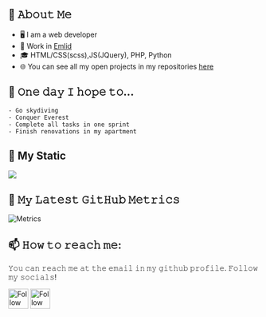 ## :book: 𝙰𝚋𝚘𝚞𝚝 𝙼𝚎
- 🖥 I am a web developer
- 💼 Work in [Emlid](https://emlid.com/)
- 🎓 HTML/CSS(scss),JS(JQuery), PHP, Python 
- 🌐 You can see all my open projects in my repositories [here](https://github.com/MaxWatson94)

## 🤞 𝙾𝚗𝚎 𝚍𝚊𝚢 𝙸 𝚑𝚘𝚙𝚎 𝚝𝚘...
	- Go skydiving
	- Conquer Everest
	- Complete all tasks in one sprint
	- Finish renovations in my apartment
	
## 🔔 My Static
<a href="https://github.com/maxwatson94">
  <img align="center" src="https://github-readme-stats.vercel.app/api/top-langs/?username=maxwatson94&hide=java&langs_count=6&layout=compact" />
</a>

## 🔔 𝙼𝚢 𝙻𝚊𝚝𝚎𝚜𝚝 𝙶𝚒𝚝𝙷𝚞𝚋 𝙼𝚎𝚝𝚛𝚒𝚌𝚜
![Metrics](https://metrics.lecoq.io/MaxWatson94?template=classic&base.indepth=false&base.hireable=false&config.timezone=Europe%2FMoscow)

## 📫 𝙷𝚘𝚠 𝚝𝚘 𝚛𝚎𝚊𝚌𝚑 𝚖𝚎:
𝚈𝚘𝚞 𝚌𝚊𝚗 𝚛𝚎𝚊𝚌𝚑 𝚖𝚎 𝚊𝚝 𝚝𝚑𝚎 𝚎𝚖𝚊𝚒𝚕 𝚒𝚗 𝚖𝚢 𝚐𝚒𝚝𝚑𝚞𝚋 𝚙𝚛𝚘𝚏𝚒𝚕𝚎. 𝙵𝚘𝚕𝚕𝚘𝚠 𝚖𝚢 𝚜𝚘𝚌𝚒𝚊𝚕𝚜!

[<img src="https://upload.wikimedia.org/wikipedia/commons/thumb/8/82/Telegram_logo.svg/1024px-Telegram_logo.svg.png?20220101141644" height="40em" align="center" alt="Follow MaxWatson94 on Telegram" title="Follow MaxWatson94 on Telegram"/>](https://t.me/MaxWatson)
[<img src="https://cdn-icons-png.flaticon.com/512/174/174855.png" height="40em" align="center" alt="Follow MaxWatson94 on Instagram" title="Follow Raymo111 on Instagram"/>](https://instagram.com/MaxWatsonn)
